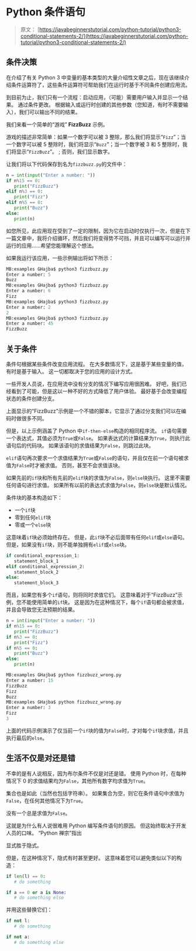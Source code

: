 # Python 条件语句

> 原文： [https://javabeginnerstutorial.com/python-tutorial/python3-conditional-statements-2/](https://javabeginnerstutorial.com/python-tutorial/python3-conditional-statements-2/)

## 条件决策

在介绍了有关 Python 3 中变量的基本类型的大量介绍性文章之后，现在该继续介绍条件运算符了，这些条件运算符可帮助我们在运行时基于不同条件创建应用流。

到目前为止，我们只有一个流程：启动应用，（可能）需要用户输入并显示一个结果。 通过条件更改。 根据输入或运行时创建的其他参数（您知道，有时不需要输入），我们可以输出不同的结果。

我们来看一个简单的“游戏” **FizzBu​​zz** 示例。

游戏的描述非常简单：如果一个数字可以被 3 整除，那么我们将显示“`Fizz`”；当一个数字可以被 5 整除时，我们将显示“`Buzz`”；当一个数字被 3 和 5 整除时，我们将显示“`FizzBu​​zz`”。 ; 否则，我们显示数字。

让我们将以下代码保存到名为`fizzbuzz.py`的文件中：

```py
n = int(input("Enter a number: "))
if n%15 == 0:
   print("FizzBuzz")
elif n%3 == 0:
   print("Fizz")
elif n%5 == 0:
   print("Buzz")
else:
   print(n)
```

如您所见，此应用现在受到了一定的限制，因为它在启动时仅执行一次，但是在下一篇文章中，我将介绍循环，然后我们将变得势不可挡，并且可以编写可以运行并运行的应用……希望您能理解这个想法。

如果我运行该应用，一些示例输出将如下所示：

```py
MB:examples GHajba$ python3 fizzbuzz.py
Enter a number: 5
Buzz
MB:examples GHajba$ python3 fizzbuzz.py
Enter a number: 6
Fizz
MB:examples GHajba$ python3 fizzbuzz.py
Enter a number: 2
2
MB:examples GHajba$ python3 fizzbuzz.py
Enter a number: 45
FizzBuzz
```

## 关于条件

条件句根据某些条件改变应用流程。 在大多数情况下，这是基于某些变量的值，有时是基于输入。 这一切都取决于您的应用的设计方式。

一些开发人员说，在应用流中没有分支的情况下编写应用很困难。 好吧，我们已经看到了可能，但是这以一种不好的方式降低了用户体验。 最好基于会改变编程状态的条件创建分支。

上面显示的“FizzBu​​zz”示例是一个不错的脚本，它显示了通过分支我们可以在编码时做很多不同。

但是，以上示例涵盖了 Python 中`if-then-else`构造的相同程序流。 `if`语句需要一个表达式，其值必须为`True`或`False`。 如果表达式的计算结果为`True`，则执行此语句后的代码块。 如果该语句的求值结果为`False`，则跳过此块。

`elif`语句再次要求一个求值结果为`True`或`False`的语句，并且仅在前一个语句被求值为`False`时才被求值。 否则，甚至不会求值该块。

如果先前的`if`块和所有先前的`elif`块的求值为`False`，则`else`块执行。 这里不需要任何语句进行求值。 如果所有以前的表达式求值为`False`，则`else`块是默认情况。

条件块的基本构造如下：

*   一个`if`块
*   零到任何`elif`块
*   零或一个`else`块

这意味着`if`块必须始终存在。 但是，此`if`块不必后面带有任何`elif`或`else`语句。 但是，如果没有`if`块，则不能单独拥有`elif`或`else`块。

```py
if conditional_expression_1:
   statement_block_1
elif conditional_expression_2:
   statement_block_2
else:
   statement_block_3
```

而且，如果您有多个`if`语句，则将同时求值它们。 这意味着对于“FizzBu​​zz”示例，您不能使用简单的`if`块。 这是因为在这种情况下，每个`if`语句都会被求值，并且会导致您无法预期的结果。

```py
n = int(input("Enter a number: "))
if n%15 == 0:
   print("FizzBuzz")
if n%3 == 0:
   print("Fizz")
if n%5 == 0:
   print("Buzz")
else:
   print(n)

MB:examples GHajba$ python fizzbuzz_wrong.py
Enter a number: 15
FizzBuzz
Fizz
Buzz
MB:examples GHajba$ python fizzbuzz_wrong.py
Enter a number: 3
Fizz
3
```

上面的代码示例演示了仅当前一个`if`块的值为`False`时，才对每个`if`块求值，并且执行最后的`else`。

## 生活不仅是对还是错

不幸的是有人说相反，因为布尔条件不仅是对还是错。 使用 Python 时，在每种情况下 0 的求值结果均为`False`，其他所有数字均求值为`True`。

集合也是如此（当然也包括字符串）。 如果集合为空，则它在条件语句中求值为`False`，在任何其他情况下为`True`。

没有一个总是求值为`False`。

这就是为什么有人说很难用 Python 编写条件语句的原因。 但这始终取决于开发人员的口味。 “Python 禅宗”指出

显式胜于隐式。

但是，在这种情况下，隐式有时甚至更好。 这意味着您可以避免类似以下的构造：

```py
if len(l) == 0:
   # do something

if a == 0 or a is None:
   # do something else
```

并用这些替换它们：

```py
if not l:
   # do something

if not a:
   # do something else
```


